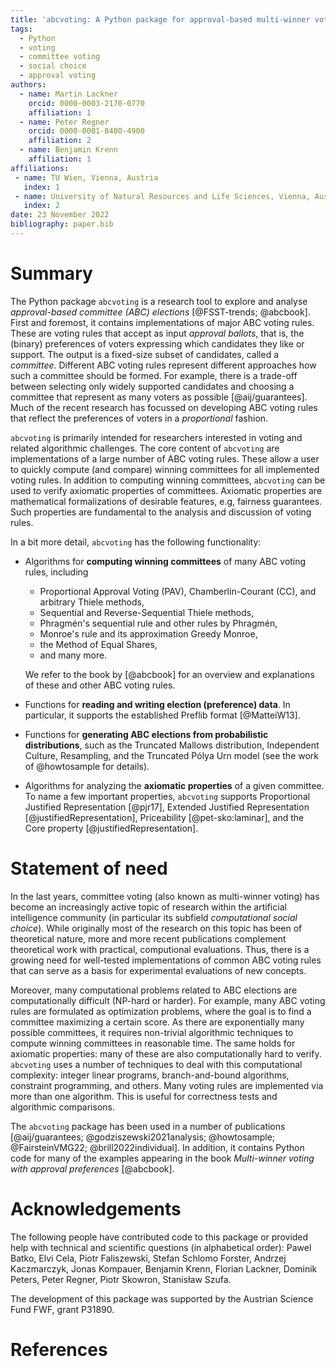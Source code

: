 ```yaml
---
title: 'abcvoting: A Python package for approval-based multi-winner voting rules'
tags:
  - Python
  - voting
  - committee voting
  - social choice
  - approval voting 
authors:
  - name: Martin Lackner
    orcid: 0000-0003-2170-0770
    affiliation: 1
  - name: Peter Regner
    orcid: 0000-0001-8480-4900
    affiliation: 2
  - name: Benjamin Krenn
    affiliation: 1
affiliations:
 - name: TU Wien, Vienna, Austria
   index: 1
 - name: University of Natural Resources and Life Sciences, Vienna, Austria
   index: 2
date: 23 November 2022
bibliography: paper.bib
---
```


# Summary

The Python package `abcvoting` is a research tool to explore and analyse
*approval-based committee (ABC) elections* [@FSST-trends; @abcbook]. 
First and foremost, it contains implementations
of major ABC voting rules. These are voting rules that accept as input
*approval ballots*, that is, the (binary) preferences of voters expressing 
which candidates they like or support.
The output is a fixed-size subset of candidates, called a *committee*.
Different ABC voting rules represent different approaches how such a committee
should be formed.
For example, there is a trade-off between selecting only widely supported candidates
and choosing a committee that represent as many voters as possible [@aij/guarantees].
Much of the recent research has focussed on developing ABC voting rules
that reflect the preferences of voters in a *proportional* fashion.

`abcvoting` is primarily intended for researchers interested in voting
and related algorithmic challenges.
The core content of `abcvoting` are implementations of a large number
of ABC voting rules. These allow a user to quickly compute (and compare)
winning committees for all implemented voting rules. 
In addition to computing winning committees, `abcvoting` can be used to
verify axiomatic properties of committees. Axiomatic properties are 
mathematical formalizations of desirable features, e.g, fairness guarantees.
Such properties are fundamental to the analysis and discussion
of voting rules.

In a bit more detail, `abcvoting` has the following functionality:

- Algorithms for **computing winning committees** of many ABC voting rules,
  including 
  - Proportional Approval Voting (PAV), Chamberlin-Courant (CC), and arbitrary Thiele methods, 
  - Sequential and Reverse-Sequential Thiele methods,
  - Phragmén's sequential rule and other rules by Phragmén,
  - Monroe's rule and its approximation Greedy Monroe,
  - the Method of Equal Shares,
  - and many more.
    
  We refer to the book by [@abcbook] for an overview and explanations of these and other ABC voting rules.
- Functions for **reading and writing election (preference) data**. 
  In particular, it supports the established Preflib format [@MatteiW13].
- Functions for **generating ABC elections from probabilistic distributions**, 
  such as the Truncated Mallows distribution, Independent Culture,
  Resampling, and the Truncated Pólya Urn model (see the work of
  @howtosample for details).
- Algorithms for analyzing the **axiomatic properties** of a given committee. 
  To name a few important properties, `abcvoting`
supports Proportional Justified Representation [@pjr17],
Extended Justified Representation [@justifiedRepresentation], 
Priceability [@pet-sko:laminar], 
and the Core property [@justifiedRepresentation].

# Statement of need

In the last years, committee voting (also known as multi-winner voting) 
has become an increasingly active
topic of research within the artificial intelligence community
(in particular its subfield *computational social choice*).
While originally most of the research on this topic has been of theoretical nature,
more and more recent publications complement theoretical work with practical,
computional evaluations. Thus, there is a growing need for
well-tested implementations of common ABC voting rules that can serve as
a basis for experimental evaluations of new concepts.

Moreover, many computational problems related to ABC elections are computationally
difficult (NP-hard or harder). For example, many ABC voting rules are formulated
as optimization problems, where the goal is to find a committee
maximizing a certain score. As there are exponentially many possible committees,
it requires non-trivial algorithmic techniques to compute winning committees in reasonable time.
The same holds for axiomatic properties: many of these are also computationally
hard to verify.
`abcvoting` uses a number of techniques to deal with this computational complexity:
integer linear programs, branch-and-bound algorithms, constraint programming,
and others. Many voting rules are implemented via more than one algorithm.
This is useful for correctness tests and algorithmic comparisons. 

The `abcvoting` package has been used in a number of publications
 [@aij/guarantees; @godziszewski2021analysis; @howtosample; @FairsteinVMG22; @brill2022individual].
In addition, it contains Python code for many of the examples appearing in 
the book *Multi-winner voting with approval preferences* [@abcbook].

# Acknowledgements

The following people have contributed code to this package or provided help with technical 
and scientific questions (in alphabetical order):
Pawel Batko, Elvi Cela, Piotr Faliszewski, Stefan Schlomo Forster, Andrzej Kaczmarczyk, 
Jonas Kompauer, Benjamin Krenn, Florian Lackner,
Dominik Peters, Peter Regner, Piotr Skowron, Stanisław Szufa.

The development of this package was supported by the Austrian Science Fund FWF, grant P31890.

# References


